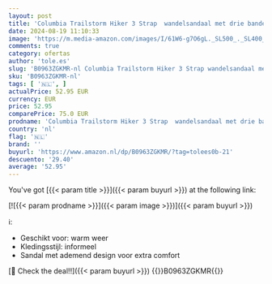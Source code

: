 ```yaml
---
layout: post
title: 'Columbia Trailstorm Hiker 3 Strap  wandelsandaal met drie banden voor heren'
date: 2024-08-19 11:10:33
image: 'https://m.media-amazon.com/images/I/61W6-g7O6gL._SL500_._SL400_.jpg'
comments: true
category: ofertas
author: 'tole.es'
slug: 'B0963ZGKMR-nl Columbia Trailstorm Hiker 3 Strap wandelsandaal met drie...'
sku: 'B0963ZGKMR-nl'
tags: [ '🇳🇱', ]
actualPrice: 52.95 EUR
currency: EUR
price: 52.95
comparePrice: 75.0 EUR
prodname: 'Columbia Trailstorm Hiker 3 Strap  wandelsandaal met drie banden voor heren'
country: 'nl'
flag: '🇳🇱'
brand: ''
buyurl: 'https://www.amazon.nl/dp/B0963ZGKMR/?tag=tolees0b-21'
descuento: '29.40'
average: '52.95'
---
```


You've got [{{< param title >}}]({{< param buyurl >}}) at the following link:

[![{{< param prodname >}}]({{< param image >}})]({{< param buyurl >}})

ℹ️:

- Geschikt voor: warm weer
- Kledingsstijl: informeel
- Sandal met ademend design voor extra comfort

[🛒 Check the deal!!]({{< param buyurl >}})
{{<world>}}B0963ZGKMR{{</world>}}

